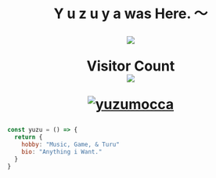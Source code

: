 <h1 align="center">Y u z u y a was Here. 〜<br>

<img src="https://media0.giphy.com/media/4xKJUTzWPAVoY/giphy.gif?cid=6c09b9527iykv4i64kzg6o96mxylf7v3sh60phwx4kfl9pqh&ep=v1_internal_gif_by_id&rid=giphy.gif&ct=g"/></p>

<p align="center"> 
  Visitor Count<br>
  <img src="https://profile-counter.glitch.me/yuzuhoshinova/count.svg" />

<p align="center"> <a href="https://twitter.com/" target="blank"><img src="https://img.shields.io/twitter/follow/YuzuMocca?logo=twitter&style=for-the-badge" alt="yuzumocca" /></a>

###
```js
const yuzu = () => {
  return {
    hobby: "Music, Game, & Turu"
    bio: "Anything i Want."
  }
}
```
